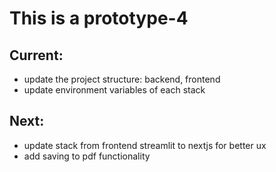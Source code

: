 # This is a prototype-4

## Current:  
- update the project structure: backend, frontend
- update environment variables of each stack  

## Next:
- update stack from frontend streamlit to nextjs for better ux
- add saving to pdf functionality